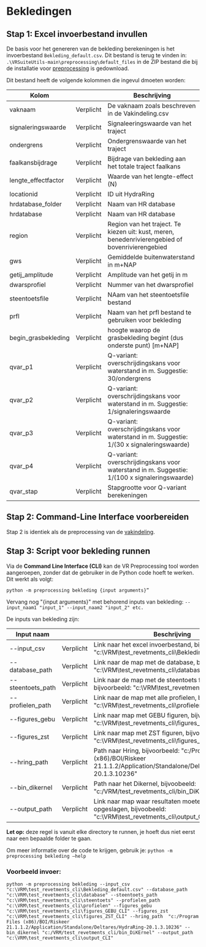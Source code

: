 # Bekledingen

## Stap 1: Excel invoerbestand invullen

De basis voor het genereren van de bekleding berekeningen is het invoerbestand `Bekleding_default.csv`. Dit bestand is terug te vinden in: ```.\VRSuiteUtils-main\preprocessing\default_files``` in de ZIP bestand die bij de installatie voor [preprocessing](..\Installaties\VRUtils.md) is gedownload.

Dit bestand heeft de volgende kolommen die ingevul dmoeten worden:

| Kolom       	          | 	           | Beschrijving                                                                                                                                                                                 	 |
|------------------------|-------------|------------------------------------------------------------------------------------------------------------------------------------------------------------------------------------------------|
| vaknaam 	              | Verplicht 	 | De vaknaam zoals beschreven in de Vakindeling.csv                                                                                                                                              |
| signaleringswaarde  	  | Verplicht 	 | Signaleeringswaarde van het traject                                                                                                                                                            |
| ondergrens    	        | Verplicht 	 | Ondergrenswaarde van het traject                                                                                                                                                               |
| faalkansbijdrage       | Verplicht 	 | Bijdrage van bekleding aan het totale traject faalkans                                                                                                                                         |
| lengte_effectfactor	   | Verplicht 	 | Waarde van het lengte-effect (N)                                                                                                                                                               |
| locationid     	       | Verplicht 	 | ID uit HydraRing                                                                                                                                                                               |
| hrdatabase_folder    	 | Verplicht 	 | Naam van HR database                                                                                                                                                                           |
| hrdatabase	            | Verplicht 	 | Naam van HR database                                                                                                                                                                           |
| region    	            | Verplicht 	 | Region van het traject. Te kiezen uit: kust, meren, benedenrivierengebied of bovenrivierengebied                                                                                               |
| gws   	                | Verplicht 	 | Gemiddelde buitenwaterstand in m+NAP                                                                                                                                                           |
| getij_amplitude	       | Verplicht 	 | Amplitude van het getij in m                                                                                                                                                                   |
| dwarsprofiel	          | Verplicht 	 | Nummer van het dwarsprofiel                                                                                                                                                                    |
| steentoetsfile     	   | Verplicht 	 | NAam van het steentoetsfile bestand                                                                                                                                                            |
| prfl    	              | Verplicht 	 | Naam van het prfl bestand te gebruiken voor bekleding                                                                                                                                          |
| begin_grasbekleding    | Verplicht 	 | hoogte waarop de grasbekleding begint (dus onderste punt) [m+NAP]                                                                                                                              |
| qvar_p1     	          | Verplicht 	 | Q-variant: overschrijdingskans voor waterstand in m. Suggestie: 30/ondergrens                                                                                                                  |
| qvar_p2    	           | Verplicht 	 | Q-variant: overschrijdingskans voor waterstand in m. Suggestie: 1/signaleringswaarde                                                                                                           | 
| qvar_p3  	             | Verplicht 	 | Q-variant: overschrijdingskans voor waterstand in m. Suggestie: 1/(30 x signaleringswaarde)                                                                                                    |
| qvar_p4  	             | Verplicht 	 | Q-variant: overschrijdingskans voor waterstand in m. Suggestie: 1/(100 x signaleringswaarde)                                                                                                   |
| qvar_stap  	           | Verplicht 	 | Stapgrootte voor Q-variant berekeningen                                                                                                                                                        |


## Stap 2: Command-Line Interface voorbereiden

Stap 2 is identiek als de preprocessing van de [vakindeling](Vakindeling.md).

## Stap 3: Script voor bekleding runnen  

Via de **Command Line Interface (CLI)** kan de VR Preprocessing tool worden aangeroepen, zonder dat de gebruiker in de Python code hoeft te werken. Dit werkt als volgt:

```
python -m preprocessing bekleding {input arguments}”
```

Vervang nog "{input arguments}" met behorend inputs van bekleding: ```--input_naam1 "input_1" --input_naam2 "input_2" etc.```

De inputs van bekleding zijn: 

| Input naam       	      | 	           | Beschrijving                                                                                                                                                                                 	                                        |
|-------------------------|-------------|---------------------------------------------------------------------------------------------------------------------------------------------------------------------------------------------------------------------------------------|
| --input_csv 	       | Verplicht 	 | 	Link naar het excel invoerbestand, bijvoorbeeld: "c:\VRM\test_revetments_cli\Bekleding_default.csv"                                                                                                                                  |
| --database_path     	 | Verplicht 	 | Link naar de map met de database, bijvoorbeeld: "c:\VRM\test_revetments_cli\database"                                                                                                                                                 |
| --steentoets_path    	   | Verplicht 	 | Link naar de map met de steentoets files, bijvoorbeeld: "c:\VRM\test_revetments_cli\steentoets"	                                                                                                                                      |
| --profielen_path    | Verplicht 	 | Link naar de map met alle profielen, bijvoobeeld: "c:\VRM\test_revetments_cli\profielen"                                                                                                                                            	 |
| --figures_gebu    | Verplicht 	 | Link naar map met GEBU figuren, bijvoobeeld: "c:\VRM\test_revetments_cli\figures_GEBU_CLI"                                                                                                                                            |
| --figures_zst    | Verplicht 	 | Link naar map met ZST figuren, bijvoobeeld: "c:\VRM\test_revetments_cli\figures_ZST_CLI"                                                                                                                                              |
| --hring_path    | Verplicht 	 | Path naar Hring, bijvoorbeeld: "c:/Program Files (x86)/BOI/Riskeer 21.1.1.2/Application/Standalone/Deltares/HydraRing-20.1.3.10236"                                                                                                   |
| --bin_dikernel    | Verplicht 	 | Path naar het Dikernel, bijvoobeeld: "c:/VRM/test_revetments_cli/bin_DiKErnel"                                                                                                                                                        |
| --output_path    | Verplicht 	 | Link naar map waar resultaten moeten worden opgeslagen, bijvoobeeld: "c:\VRM\test_revetments_cli\output_CLI"                                                                                                                          |

**Let op:** deze regel is vanuit elke directory te runnen, je hoeft dus niet eerst naar een bepaalde folder te gaan.


Om meer informatie over de code te krijgen, gebruik je: 
``` python -m preprocessing bekleding –help ```

### Voorbeeld invoer: 
```
python -m preprocessing bekleding --input_csv "c:\VRM\test_revetments_cli\Bekleding_default.csv" --database_path "c:\VRM\test_revetments_cli\database" --steentoets_path "c:\VRM\test_revetments_cli\steentoets" --profielen_path "c:\VRM\test_revetments_cli\profielen" --figures_gebu "c:\VRM\test_revetments_cli\figures_GEBU_CLI" --figures_zst "c:\VRM\test_revetments_cli\figures_ZST_CLI" --hring_path  "c:/Program Files (x86)/BOI/Riskeer 21.1.1.2/Application/Standalone/Deltares/HydraRing-20.1.3.10236" --bin_dikernel "c:/VRM/test_revetments_cli/bin_DiKErnel" --output_path "c:\VRM\test_revetments_cli\output_CLI"
```

